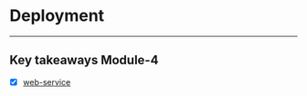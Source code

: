 # Deployment
---

## Key takeaways Module-4

- [x] [web-service](https://github.com/surawut-jirasaktavee/course-mlops-zoomcamp/blob/main/04-deployment/notes/web-service.md)
